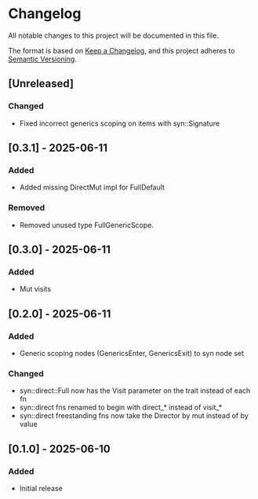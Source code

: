 # Changelog

All notable changes to this project will be documented in this file.

The format is based on [Keep a Changelog](https://keepachangelog.com/en/1.1.0/),
and this project adheres to [Semantic Versioning](https://semver.org/spec/v2.0.0.html).

## [Unreleased]

### Changed

- Fixed incorrect generics scoping on items with syn::Signature

## [0.3.1] - 2025-06-11

### Added

- Added missing DirectMut impl for FullDefault

### Removed

- Removed unused type FullGenericScope.

## [0.3.0] - 2025-06-11

### Added

- Mut visits

## [0.2.0] - 2025-06-11

### Added

- Generic scoping nodes (GenericsEnter, GenericsExit) to syn node set

### Changed

- syn::direct::Full now has the Visit parameter on the trait instead of each fn
- syn::direct fns renamed to begin with direct_* instead of visit_*
- syn::direct freestanding fns now take the Director by mut instead of by value

## [0.1.0] - 2025-06-10

### Added

- Initial release